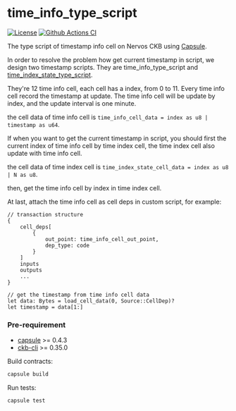 # time_info_type_script

[![License](https://img.shields.io/badge/license-MIT-green)](https://github.com/solargatsby/time_info_type_script/blob/main/COPYING)
[![Github Actions CI](https://github.com/solargatsby/time_info_type_script/workflows/CI/badge.svg)](https://github.com/solargatsby/time_info_type_script/actions)

The type script of timestamp info cell on Nervos CKB using [Capsule](https://github.com/nervosnetwork/capsule).

In order to resolve the problem how get current timestamp in script, we design two timestamp scripts.
They are time_info_type_script and [time_index_state_type_script](https://github.com/solargatsby/time_index_state_type_script).

They're 12 time info cell, each cell has a index, from 0 to 11. Every time info cell record the timestamp at update.
The time info cell will be update by index, and the update interval is one minute.

the cell data of time info cell is `time_info_cell_data = index as u8 | timestamp as u64`.

If when you want to get the current timestamp in script, you should first the current index of time info cell by time index cell,
the time index cell also update with time info cell.

the cell data of time index cell is `time_index_state_cell_data = index as u8 | N as u8`.

then, get the time info cell by index in time index cell.

At last, attach the time info cell as cell deps in custom script, for example:

```
// transaction structure
{
    cell_deps[
        {
            out_point: time_info_cell_out_point,
            dep_type: code
        }
    ]
    inputs
    outputs
    ...
}

// get the timestamp from time info cell data
let data: Bytes = load_cell_data(0, Source::CellDep)?
let timestamp = data[1:]
```

### Pre-requirement

- [capsule](https://github.com/nervosnetwork/capsule) >= 0.4.3
- [ckb-cli](https://github.com/nervosnetwork/ckb-cli) >= 0.35.0

Build contracts:

``` sh
capsule build
```

Run tests:

``` sh
capsule test
```
